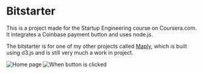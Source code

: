Bitstarter
==========
This is a project made for the Startup Engineering course on Coursera.com. It integrates a Coinbase payment button and uses node.js.

The bitstarter is for one of my other projects called [Maply](http://www.maply.me), which is built using d3.js and is still very much a work in project.


![Home page](http://i.imgur.com/ugywpFX.png)
![When button is clicked](http://i.imgur.com/j42xgW3.png)

